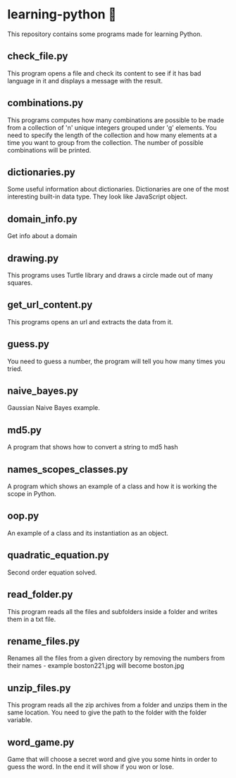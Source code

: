 # learning-python :snake:
This repository contains some programs made for learning Python.

## check_file.py
This program opens a file and check its content to see if it has
bad language in it and displays a message with the result.

## combinations.py
This programs computes how many combinations are possible
to be made from a collection of 'n' unique integers grouped under 'g' elements.
You need to specify the length of the collection and how many elements at a time you
want to group from the collection.
The number of possible combinations will be printed.

## dictionaries.py
Some useful information about dictionaries. Dictionaries are one of the most interesting built-in data type.
They look like JavaScript object.

## domain_info.py
Get info about a domain

## drawing.py
This programs uses Turtle library and draws a circle made out of many squares.

## get_url_content.py
This programs opens an url and extracts the data from it.

## guess.py
You need to guess a number, the program will tell you how many times you tried.

## naive_bayes.py
Gaussian Naive Bayes example.

## md5.py
A program that shows how to convert a string to md5 hash

## names_scopes_classes.py
A program which shows an example of a class and how it is working the scope in Python.

## oop.py
An example of a class and its instantiation as an object.

## quadratic_equation.py
Second order equation solved.

## read_folder.py
This program reads all the files and subfolders
inside a folder and writes them in a txt file.

## rename_files.py
Renames all the files from a given directory by removing the numbers from
their names - example boston221.jpg will become boston.jpg

## unzip_files.py
This program reads all the zip archives from a folder and unzips them in the same location.
You need to give the path to the folder with the folder variable.

## word_game.py
Game that will choose a secret word and give you some hints in order to guess the word.
In the end it will show if you won or lose.
